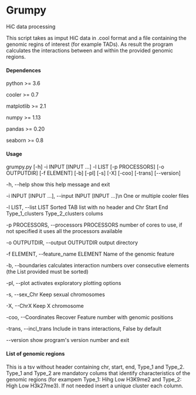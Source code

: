 # Grumpy
HiC data processing

This script takes as imput HiC data in .cool format and a file containing the genomic regins of interest (for example TADs).
As result the program calculates the interactions between and within the provided genomic regions.

#### Dependences

python >= 3.6

cooler >=  0.7

matplotlib >= 2.1

numpy >= 1.13

pandas >= 0.20

seaborn >= 0.8


#### Usage

grumpy.py [-h] -i INPUT [INPUT ...] -l LIST [-p PROCESSORS]
                 [-o OUTPUTDIR] [-f ELEMENT] [-b] [-pl] [-s] [-X] [-coo]
                 [-trans] [--version]
             
  -h, --help            show this help message and exit
  
  -i INPUT [INPUT ...], --input INPUT [INPUT ...]\n
                        One or multiple cooler files
  
  -l LIST, --list LIST  Sorted TAB list with no header and Chr Start End
                        Type_1_clusters Type_2_clusters colums
  
  -p PROCESSORS, --processors PROCESSORS
                        number of cores to use, if not specified it uses all
                        the processors available
  
  -o OUTPUTDIR, --output OUTPUTDIR
                        output directory
  
  -f ELEMENT, --feature_name ELEMENT
                        Name of the genomic feature
  
  -b, --boundaries      calculates interaction numbers over consecutive
                        elements (the List provided must be sorted)
  
  -pl, --plot           activates exploratory plotting options
  
  -s, --sex_Chr         Keep sexual chromosomes
  
  -X, --ChrX            Keep X chromosome
  
  -coo, --Coordinates   Recover Feature number with genomic positions
  
  -trans, --incl_trans  Include in trans interactions, False by default
  
  --version             show program's version number and exit

#### List of genomic regions

This is a tsv without header containing chr, start, end, Type_1 and Type_2.
Type_1 and Type_2 are mandatory colums that identify characteristics of the genomic regions (for exampem Type_1: Hihg Low H3K9me2 and Type_2: High Low H3k27me3).
If not needed insert a unique cluster each column.
